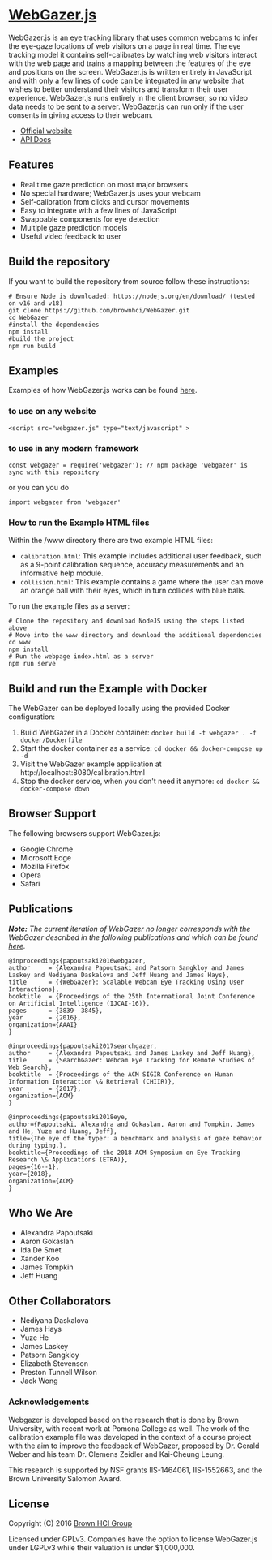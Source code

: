 # [WebGazer.js](https://webgazer.cs.brown.edu)

WebGazer.js is an eye tracking library that uses common webcams to infer the eye-gaze locations of web visitors on a page in real time. The eye tracking model it contains self-calibrates by watching web visitors interact with the web page and trains a mapping between the features of the eye and positions on the screen. WebGazer.js is written entirely in JavaScript and with only a few lines of code can be integrated in any website that wishes to better understand their visitors and transform their user experience. WebGazer.js runs entirely in the client browser, so no video data needs to be sent to a server. WebGazer.js can run only if the user consents in giving access to their webcam.

* [Official website](https://webgazer.cs.brown.edu)
* [API Docs](https://github.com/brownhci/WebGazer/wiki/Top-Level-API)

## Features

* Real time gaze prediction on most major browsers
* No special hardware; WebGazer.js uses your webcam
* Self-calibration from clicks and cursor movements
* Easy to integrate with a few lines of JavaScript
* Swappable components for eye detection
* Multiple gaze prediction models
* Useful video feedback to user

## Build the repository

If you want to build the repository from source follow these instructions:

    # Ensure Node is downloaded: https://nodejs.org/en/download/ (tested on v16 and v18)
    git clone https://github.com/brownhci/WebGazer.git
    cd WebGazer
    #install the dependencies
    npm install
    #build the project
    npm run build

<!-- To use the webgazer script in the head of an HTML file add the `async` tag to ensure the clmtrackr does not collapse to a slower version -->

## Examples

Examples of how WebGazer.js works can be found [here](https://webgazer.cs.brown.edu/#examples).

### to use on any website

```
<script src="webgazer.js" type="text/javascript" >
```

### to use in any modern framework

````
const webgazer = require('webgazer'); // npm package 'webgazer' is sync with this repository
````

or you can you do

````
import webgazer from 'webgazer'
````

### How to run the Example HTML files

Within the /www directory there are two example HTML files:

  * `calibration.html`: This example includes additional user feedback, such as a 9-point calibration sequence, accuracy measurements and an informative help module.
  * `collision.html`: This example contains a game where the user can move an orange ball with their eyes, which in turn collides with blue balls.

To run the example files as a server:

	# Clone the repository and download NodeJS using the steps listed above
	# Move into the www directory and download the additional dependencies
	cd www
	npm install
	# Run the webpage index.html as a server
	npm run serve

## Build and run the Example with Docker

The WebGazer can be deployed locally using the provided Docker configuration:

1. Build WebGazer in a Docker container: `docker build -t webgazer . -f docker/Dockerfile`
2. Start the docker container as a service: `cd docker && docker-compose up -d`
3. Visit the WebGazer example application at http://localhost:8080/calibration.html
4. Stop the docker service, when you don't need it anymore: `cd docker && docker-compose down`

## Browser Support

The following browsers support WebGazer.js:

  * Google Chrome
  * Microsoft Edge
  * Mozilla Firefox
  * Opera
  * Safari

## Publications

  _**Note:** The current iteration of WebGazer no longer corresponds with the WebGazer described in the following publications and which can be found [here](https://github.com/brownhci/WebGazer/tree/2a4a70cb49b2d568a09362e1b52fd3bd025cd38d)._

	@inproceedings{papoutsaki2016webgazer,
	author     = {Alexandra Papoutsaki and Patsorn Sangkloy and James Laskey and Nediyana Daskalova and Jeff Huang and James Hays},
	title      = {{WebGazer}: Scalable Webcam Eye Tracking Using User Interactions},
    booktitle  = {Proceedings of the 25th International Joint Conference on Artificial Intelligence (IJCAI-16)},
    pages      = {3839--3845},
	year       = {2016},
	organization={AAAI}
	}

	@inproceedings{papoutsaki2017searchgazer,
	author     = {Alexandra Papoutsaki and James Laskey and Jeff Huang},
    title      = {SearchGazer: Webcam Eye Tracking for Remote Studies of Web Search},
    booktitle  = {Proceedings of the ACM SIGIR Conference on Human Information Interaction \& Retrieval (CHIIR)},
    year       = {2017},
    organization={ACM}
    }

    @inproceedings{papoutsaki2018eye,
    author={Papoutsaki, Alexandra and Gokaslan, Aaron and Tompkin, James and He, Yuze and Huang, Jeff},
    title={The eye of the typer: a benchmark and analysis of gaze behavior during typing.},
    booktitle={Proceedings of the 2018 ACM Symposium on Eye Tracking Research \& Applications (ETRA)},
    pages={16--1},
    year={2018},
    organization={ACM}
    }



## Who We Are

  * Alexandra Papoutsaki
  * Aaron Gokaslan
  * Ida De Smet
  * Xander Koo
  * James Tompkin
  * Jeff Huang

## Other Collaborators

  * Nediyana Daskalova
  * James Hays
  * Yuze He
  * James Laskey
  * Patsorn Sangkloy
  * Elizabeth Stevenson
  * Preston Tunnell Wilson
  * Jack Wong

### Acknowledgements

Webgazer is developed based on the research that is done by Brown University, with recent work at Pomona College as well. The work of the calibration example file was developed in the context of a course project with the aim to improve the feedback of WebGazer, proposed by Dr. Gerald Weber and his team Dr. Clemens Zeidler and Kai-Cheung Leung.

This research is supported by NSF grants IIS-1464061, IIS-1552663, and the Brown University Salomon Award.

## License

Copyright (C) 2016 [Brown HCI Group](https://hci.brown.edu)

Licensed under GPLv3. Companies have the option to license WebGazer.js under LGPLv3 while their valuation is under $1,000,000.
